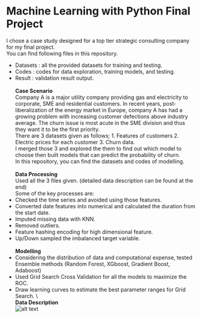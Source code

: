 # Machine Learning with Python Final Project
I chose a case study designed for a top tier strategic consulting company for my final project. \
You can find following files in this repository.
* Datasets : all the provided datasets for training and testing.
* Codes : codes for data exploration, training models, and testing.
* Result : validation result output. \
\
**Case Scenario** \
Company A is a major utility company providing gas and electricity to corporate, SME and residential customers. In recent years, post-liberalization of the energy market in Europe, company A has had a growing problem with increasing customer defections above industry average. The churn issue is most acute in the SME division and thus they want it to be the first priority. \
There are 3 datasets given as follows; 1. Features of customers 2. Electric prices for each customer 3. Churn data. \
I merged those 3 and explored the them to find out which model to choose then built models that can predict the probability of churn. \
In this repository, you can find the datasets and codes of modelling. \
\
**Data Processing** \
Used all the 3 files given. (detailed data description can be found at the end) \
Some of the key processes are:
* Checked the time series and avoided using those features.
* Converted date features into numerical and calculated the duration from the start date. 
* Imputed missing data with KNN.  
* Removed outliers.  
* Feature hashing encoding for high dimensional feature.  
* Up/Down sampled the imbalanced target variable. \
\
**Modelling**
 * Considering the distribution of data and computational expense, tested Ensemble methods (Random Forest, XGboost, Gradient Boost, Adaboost)
 * Used Grid Search Cross Validation for all the models to maximize the ROC. 
 * Draw learning curves to estimate the best parameter ranges for Grid Search. \ 
 \
**Data Description** \
![alt text](https://github.com/chierina/ESCP-ML-Python/blob/master/data_description.png)
